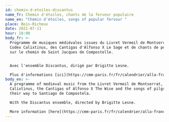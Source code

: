 ```yaml
---
id: chemin-d-etoiles-discantus
name_fr: Chemin d'étoiles, chants de la ferveur populaire
name_en: "Chemin d'étoiles, songs of popular fervour "
place: Bois-Richeux
date: 2021-07-11
hour: 18:00
body_fr: >-
  Programme de musiques médiévales issues du Livret Vermeil de Montserrat, du
  Codex Calixtinus, des Cantigas d'Alfonso X Le Sage et de chants de pélerins
  sur le chemin de Saint Jacques de Compostelle.


  Avec l'ensemble Discantus, dirigé par Brigitte Lesne. 

  Plus d'informations [ici](https://cmm-paris.fr/fr/calendrier/alla-francesca-discantus-alta/af-passes/480-concert?date=2021-07-11-00-00).
body_en: >-
  A programme of medieval music from the Livret Vermeil de Montserrat, the Codex
  Calixtinus, the Cantigas of Alfonso X The Wise and the songs of pilgrims on
  their way to Santiago de Compostela.

  With the Discantus ensemble, directed by Brigitte Lesne. 

  More information [here](https://cmm-paris.fr/fr/calendrier/alla-francesca-discantus-alta/af-passes/480-concert?date=2021-07-11-00-00).
---
```

